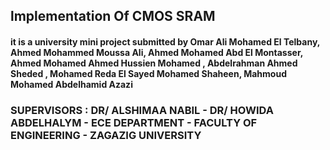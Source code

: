 ## lmplementation Of CMOS SRAM
#### it is a university mini project submitted by Omar Ali Mohamed El Telbany, Ahmed Mohammed Moussa Ali, Ahmed Mohamed Abd El Montasser, Ahmed Mohamed Ahmed Hussien Mohamed , Abdelrahman Ahmed Sheded , Mohamed Reda El Sayed Mohamed Shaheen,  Mahmoud Mohamed Abdelhamid Azazi 

### SUPERVISORS : DR/  ALSHIMAA NABIL - DR/ HOWIDA ABDELHALYM - ECE DEPARTMENT - FACULTY OF ENGINEERING  - ZAGAZIG UNIVERSITY
